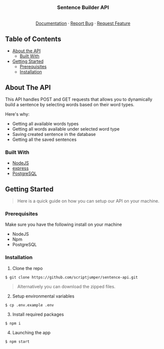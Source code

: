 <p align="center">
  <h3 align="center">Sentence Builder API</h3>

  <p align="center">
    <br />
    <a href="Guide/Rest_API.md">Documentation</a>
    ·
    <a href="https://github.com/scriptjumper/scriptjumper-api/issues/new?assignees=&labels=bug&title=">Report Bug</a>
    ·
    <a href="https://github.com/scriptjumper/scriptjumper-api/issues/new?assignees=&labels=enhancement&title=">Request Feature</a>
  </p>
</p>

## Table of Contents

- [About the API](#about-the-api)
  - [Built With](#built-with)
- [Getting Started](#getting-started)
  - [Prerequisites](#prerequisites)
  - [Installation](#installation)

## About The API

This API handles POST and GET requests that allows you to dynamically build a sentence by selecting words based on their word types.

Here's why:

- Getting all available words types
- Getting all words available under selected word type
- Saving created sentence in the database
- Getting all the saved sentences

### Built With

- [NodeJS](https://nodejs.org/)
- [express](https://expressjs.com/)
- [PostgreSQL](https://www.postgresql.org/)

## Getting Started

> Here is a quick guide on how you can setup our API on your machine.

### Prerequisites

Make sure you have the following install on your machine

- NodeJS
- Npm
- PostgreSQL

### Installation

1. Clone the repo

```shell
$ git clone https://github.com/scriptjumper/sentence-api.git
```

> Alternatively you can download the zipped files.

2. Setup environmental variables

```shell
$ cp .env.example .env
```

3. Install required packages

```shell
$ npm i
```

4. Launching the app

```shell
$ npm start
```
